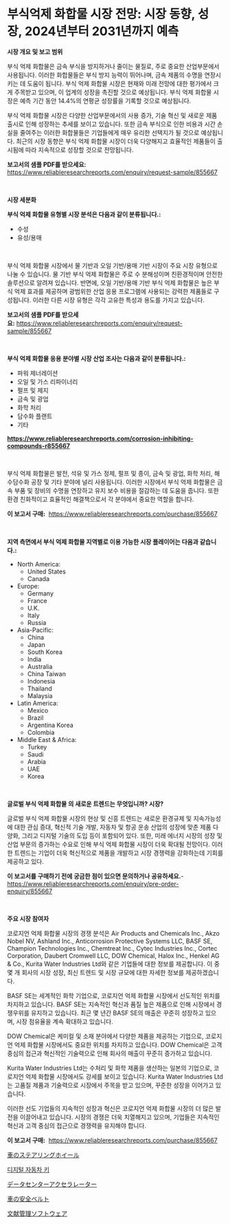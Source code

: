 <p><h1>부식억제 화합물 시장 전망: 시장 동향, 성장, 2024년부터 2031년까지 예측</h1></p><p><strong>시장 개요 및 보고 범위</strong></p>
<p><p>부식 억제 화합물은 금속 부식을 방지하거나 줄이는 물질로, 주로 중요한 산업부문에서 사용됩니다. 이러한 화합물들은 부식 방지 능력이 뛰어나며, 금속 제품의 수명을 연장시키는 데 도움이 됩니다. 부식 억제 화합물 시장은 현재와 미래 전망에 대한 평가에서 크게 주목받고 있으며, 이 업계의 성장을 촉진할 것으로 예상됩니다. 부식 억제 화합물 시장은 예측 기간 동안 14.4%의 연평균 성장률을 기록할 것으로 예상됩니다.</p><p>부식 억제 화합물 시장은 다양한 산업부문에서의 사용 증가, 기술 혁신 및 새로운 제품 출시로 인해 성장하는 추세를 보이고 있습니다. 또한 금속 부식으로 인한 비용과 시간 손실을 줄여주는 이러한 화합물들은 기업들에게 매우 유리한 선택지가 될 것으로 예상됩니다. 최근의 시장 동향은 부식 억제 화합물 시장이 더욱 다양해지고 효율적인 제품들이 출시됨에 따라 지속적으로 성장할 것으로 전망됩니다.</p></p>
<p><strong>보고서의 샘플 PDF를 받으세요:</strong> <a href="https://www.reliableresearchreports.com/enquiry/request-sample/855667">https://www.reliableresearchreports.com/enquiry/request-sample/855667</a></p>
<p>&nbsp;</p>
<p><strong>시장 세분화</strong></p>
<p><strong>부식 억제 화합물 유형별 시장 분석은 다음과 같이 분류됩니다.:</strong></p>
<p><ul><li>수성</li><li>유성/용매</li></ul></p>
<p>&nbsp;</p>
<p><p>부식 억제 화합물 시장에서 물 기반과 오일 기반/용매 기반 시장이 주요 시장 유형으로 나눌 수 있습니다. 물 기반 부식 억제 화합물은 주로 수 분해성이며 친환경적이며 안전한 솔루션으로 알려져 있습니다. 반면에, 오일 기반/용매 기반 부식 억제 화합물은 높은 부식 억제 효과를 제공하며 광범위한 산업 응용 프로그램에 사용되는 강력한 제품들로 구성됩니다. 이러한 다른 시장 유형은 각각 고유한 특성과 용도를 가지고 있습니다.</p></p>
<p><strong>보고서의 샘플 PDF를 받으세요:</strong>&nbsp;<a href="https://www.reliableresearchreports.com/enquiry/request-sample/855667">https://www.reliableresearchreports.com/enquiry/request-sample/855667</a></p>
<p>&nbsp;</p>
<p><strong> 부식 억제 화합물 응용 분야별 시장 산업 조사는 다음과 같이 분류됩니다.:</strong></p>
<p><ul><li>파워 제너레이션</li><li>오일 및 가스 리파이너리</li><li>펄프 및 제지</li><li>금속 및 광업</li><li>화학 처리</li><li>담수화 플랜트</li><li>기타</li></ul></p>
<p><strong><a href="https://www.reliableresearchreports.com/corrosion-inhibiting-compounds-r855667">https://www.reliableresearchreports.com/corrosion-inhibiting-compounds-r855667</a></strong></p>
<p>&nbsp;</p>
<p><p>부식 억제 화합물은 발전, 석유 및 가스 정제, 펄프 및 종이, 금속 및 광업, 화학 처리, 해수담수화 공장 및 기타 분야에 널리 사용됩니다. 이러한 시장에서 부식 억제 화합물은 금속 부품 및 장비의 수명을 연장하고 유지 보수 비용을 절감하는 데 도움을 줍니다. 또한 환경 친화적이고 효율적인 해결책으로서 각 분야에서 중요한 역할을 합니다.</p></p>
<p><strong>이 보고서 구매:</strong>&nbsp; <a href="https://www.reliableresearchreports.com/purchase/855667">https://www.reliableresearchreports.com/purchase/855667</a></p>
<p>&nbsp;</p>
<p><strong>지역 측면에서 부식 억제 화합물 지역별로 이용 가능한 시장 플레이어는 다음과 같습니다.:</strong></p>
<p><ul>
    <li>
        North America:
        <ul>
            <li>United States</li>
            <li>Canada</li>
        </ul>
    </li>
    <li>
        Europe:
        <ul>
            <li>Germany</li>
            <li>France</li>
            <li>U.K.</li>
            <li>Italy</li>
            <li>Russia</li>
        </ul>
    </li>
    <li>
        Asia-Pacific:
        <ul>
            <li>China</li>
            <li>Japan</li>
            <li>South Korea</li>
            <li>India</li>
            <li>Australia</li>
            <li>China Taiwan</li>
            <li>Indonesia</li>
            <li>Thailand</li>
            <li>Malaysia</li>
        </ul>
    </li>
    <li>
        Latin America:
        <ul>
            <li>Mexico</li>
            <li>Brazil</li>
            <li>Argentina Korea</li>
            <li>Colombia</li>
        </ul>
    </li>
    <li>
        Middle East & Africa:
        <ul>
            <li>Turkey</li>
            <li>Saudi</li>
            <li>Arabia</li>
            <li>UAE</li>
            <li>Korea</li>
        </ul>
    </li>
    </ul></p>
<p>&nbsp;</p>
<p><strong>글로벌 부식 억제 화합물 의 새로운 트렌드는 무엇입니까? 시장?</strong></p>
<p><p>글로벌 부식 억제 화합물 시장의 현상 및 신흥 트렌드는 새로운 환경규제 및 지속가능성에 대한 관심 증대, 혁신적 기술 개발, 자동차 및 항공 운송 산업의 성장에 맞춘 제품 다양화, 그리고 디지털 기술의 도입 등이 포함되어 있다. 또한, 미래 에너지 시장의 성장 및 산업 부문의 증가하는 수요로 인해 부식 억제 화합물 시장이 더욱 확대될 전망이다. 이러한 트렌드는 기업이 더욱 혁신적으로 제품을 개발하고 시장 경쟁력을 강화하는데 기회를 제공하고 있다.</p></p>
<p><strong>이 보고서를 구매하기 전에 궁금한 점이 있으면 문의하거나 공유하세요.</strong>- <a href="https://www.reliableresearchreports.com/enquiry/pre-order-enquiry/855667">https://www.reliableresearchreports.com/enquiry/pre-order-enquiry/855667</a></p>
<p>&nbsp;</p>
<p><strong>주요 시장 참여자</strong></p>
<p><p>코로지언 억제 화합물 시장의 경쟁 분석은 Air Products and Chemicals Inc., Akzo Nobel NV, Ashland Inc., Anticorrosion Protective Systems LLC, BASF SE, Champion Technologies Inc., Chemtreat Inc., Cytec Industries Inc., Cortec Corporation, Daubert Cromwell LLC, DOW Chemical, Halox Inc., Henkel AG & Co., Kurita Water Industries Ltd와 같은 기업들에 대한 정보를 제공합니다. 이 중 몇 개 회사의 시장 성장, 최신 트렌드 및 시장 규모에 대한 자세한 정보를 제공하겠습니다.</p><p>BASF SE는 세계적인 화학 기업으로, 코로지언 억제 화합물 시장에서 선도적인 위치를 차지하고 있습니다. BASF SE는 지속적인 혁신과 품질 높은 제품으로 인해 시장에서 경쟁우위를 유지하고 있습니다. 최근 몇 년간 BASF SE의 매출은 꾸준히 성장하고 있으며, 시장 점유율을 계속 확대하고 있습니다.</p><p>DOW Chemical은 케미컬 및 소재 분야에서 다양한 제품을 제공하는 기업으로, 코로지언 억제 화합물 시장에서도 중요한 위치를 차지하고 있습니다. DOW Chemical은 고객 중심의 접근과 혁신적인 기술력으로 인해 회사의 매출이 꾸준히 증가하고 있습니다.</p><p>Kurita Water Industries Ltd는 수처리 및 화학 제품을 생산하는 일본의 기업으로, 코로지언 억제 화합물 시장에서도 강세를 보이고 있습니다. Kurita Water Industries Ltd는 고품질 제품과 기술력으로 시장에서 주목을 받고 있으며, 꾸준한 성장을 이어가고 있습니다.</p><p>이러한 선도 기업들의 지속적인 성장과 혁신은 코로지언 억제 화합물 시장의 더 많은 발전을 이끌어내고 있습니다. 시장의 경쟁은 더욱 치열해지고 있으며, 기업들은 지속적인 혁신과 고객 중심의 접근으로 경쟁력을 유지해야 합니다.</p></p>
<p><strong>이 보고서 구매:</strong>&nbsp;&nbsp;<a href="https://www.reliableresearchreports.com/purchase/855667">https://www.reliableresearchreports.com/purchase/855667</a></p>
<p><p><a href="https://github.com/RodHoppe07/Market-Research-Report-List-1/blob/main/110165221369.md">車のステアリングホイール</a></p><p><a href="https://medium.com/@guyeichert86/%EB%94%94%EC%A7%80%ED%84%B8-%EC%9E%90%EB%8F%99%EC%B0%A8-%ED%82%A4-%EC%8B%9C%EC%9E%A5-%EA%B7%9C%EB%AA%A8-cagr-%ED%8A%B8%EB%A0%8C%EB%93%9C-2024-2030-1e807c070c68">디지털 자동차 키</a></p><p><a href="https://medium.com/@amarart56456/%E3%83%87%E3%83%BC%E3%82%BF%E3%82%BB%E3%83%B3%E3%82%BF%E3%83%BC-%E3%82%A2%E3%82%AF%E3%82%BB%E3%83%A9%E3%83%AC%E3%83%BC%E3%82%BF%E5%B8%82%E5%A0%B4%E8%A6%8F%E6%A8%A1-%E5%B8%82%E5%A0%B4%E5%B1%95%E6%9C%9B%E3%81%8A%E3%82%88%E3%81%B3%E5%B8%82%E5%A0%B4%E4%BA%88%E6%B8%AC-2024%E5%B9%B4%E3%81%8B%E3%82%892031%E5%B9%B4-c3b75082ac3e">データセンターアクセラレーター</a></p><p><a href="https://github.com/laurenreichert/Market-Research-Report-List-1/blob/main/399424821368.md">車の安全ベルト</a></p><p><a href="https://medium.com/@tigerprawn1996/%E5%8F%82%E8%80%83%E7%AE%A1%E7%90%86%E3%82%BD%E3%83%95%E3%83%88%E3%82%A6%E3%82%A7%E3%82%A2%E3%81%AE%E5%B8%82%E5%A0%B4%E3%82%B7%E3%82%A7%E3%82%A2%E3%81%AE%E9%80%B2%E5%8C%96%E3%81%A8%E5%B8%82%E5%A0%B4%E6%88%90%E9%95%B7%E3%81%AE%E3%83%88%E3%83%AC%E3%83%B3%E3%83%892024%E5%B9%B4-2031%E5%B9%B4-4754dc779556">文献管理ソフトウェア</a></p></p>